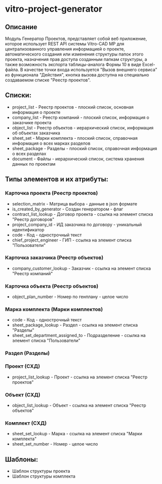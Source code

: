 # vitro-project-generator

## Описание
Модуль Генератор Проектов, представляет собой веб приложение, которое использует REST API системы Vitro-CAD MP для централизованного управления информацией о проекте, автоматического создания или изменения структуры папок этого проекта, назначения прав доступа созданным папкам структуры, а также возможность экспорта таблицы-аналога Формы 10 в виде Excel-файла. В качестве точки входа используется "Вызов внешнего сервиса" из функционала "Действия", кнопка вызова доступна на специально создаваемом списке "Реестр проектов".

## Списки:
* project_list - Реестр проектов - плоский список, основная информация о проекте
* company_list - Реестр компаний - плоский список, информация о заказчике проекта
* object_list - Реестр объектов - иерархический список, информация об объектах заказчика
* sheet_set - Марки комплекта - плоский список, справочная информация о всех марках разделов
* sheet_package - Разделы - плоский список, справочная информация о всех разделах
* document - Файлы - иерархический список, система хранения данных по проектам

## Типы элементов и их атрибуты:

### Карточка проекта (Реестр проектов)
* selection_matrix - Матрица выбора - данные в json формате
* is_created_by_generator - Создан генератором - флаг
* contract_list_lookup - Договор проекта - ссылка на элемент списка "Реестр договоров"
* project_company_id - ИД заказчика по договору - уникальный идентификатор
* code - Код - однострочный текст
* chief_project_engineer - ГИП - ссылка на элемент списка "Пользователи"

### Карточка заказчика (Реестр объектов)
* company_customer_lookup - Заказчик - ссылка на элемент списка "Реестр компаний"

### Карточка объекта (Реестр объектов)
* object_plan_number - Номер по генплану - целое число

### Марка комплекта (Марки комплектов)
* code - Код - однострочный текст
* sheet_package_lookup - Раздел - ссылка на элемент списка "Разделы"
* sheet_set_department_assigned_to - Подразделение - ссылка на элемент списка "Пользователи"

### Раздел (Разделы)

### Проект (СХД)
* project_list_lookup - Проект - ссылка на элемент списка "Реестр проектов"

### Объект (СХД)
* object_list_lookup - Объект - ссылка на элемент списка "Реестр объектов"

### Комплект (СХД)
* sheet_set_lookup - Марка - ссылка на элемент списка "Марки комплекта"
* sheet_set_number - Номер - целое число

## Шаблоны:
* Шаблон структуры проекта
* Шаблон структуры комплекта